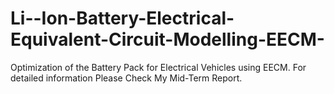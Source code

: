 # Li--Ion-Battery-Electrical-Equivalent-Circuit-Modelling-EECM-
Optimization of the Battery Pack for Electrical Vehicles using EECM. 
For detailed information Please Check My Mid-Term Report.

